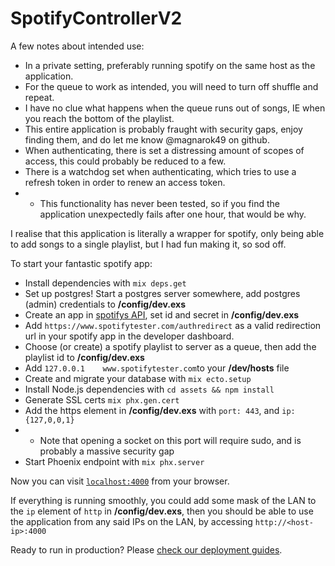 # SpotifyControllerV2

A few notes about intended use:
  * In a private setting, preferably running spotify on the same host as the application.
  * For the queue to work as intended, you will need to turn off shuffle and repeat.
  * I have no clue what happens when the queue runs out of songs, IE when you reach the bottom of the playlist.
  * This entire application is probably fraught with security gaps, enjoy finding them, and do let me know @magnarok49 on github.
  * When authenticating, there is set a distressing amount of scopes of access, this could probably be reduced to a few.
  * There is a watchdog set when authenticating, which tries to use a refresh token in order to renew an access token.
  * * This functionality has never been tested, so if you find the application unexpectedly fails after one hour, that would be why.

I realise that this application is literally a wrapper for spotify, 
only being able to add songs to a single playlist, but I had fun making it, so sod off. 

To start your fantastic spotify app:

  * Install dependencies with `mix deps.get`
  * Set up postgres! Start a postgres server somewhere, add postgres (admin) credentials to **/config/dev.exs**
  * Create an app in [spotifys API](https://developer.spotify.com/dashboard), set id and secret in **/config/dev.exs**
  * Add `https://www.spotifytester.com/authredirect` as a valid redirection url in your spotify app in the developer dashboard.
  * Choose (or create) a spotify playlist to server as a queue, then add the playlist id to **/config/dev.exs**
  * Add `127.0.0.1    www.spotifytester.com`to your **/dev/hosts** file
  * Create and migrate your database with `mix ecto.setup`
  * Install Node.js dependencies with `cd assets && npm install`
  * Generate SSL certs `mix phx.gen.cert`
  * Add the https element in **/config/dev.exs** with `port: 443`, and `ip: {127,0,0,1}`
  * * Note that opening a socket on this port will require sudo, and is probably a massive security gap
  * Start Phoenix endpoint with `mix phx.server`

Now you can visit [`localhost:4000`](http://localhost:4000) from your browser.

If everything is running smoothly, you could add some mask of the LAN to the `ip` element of `http` in **/config/dev.exs**, 
then you should be able to use the application from any said IPs on the LAN, by accessing `http://<host-ip>:4000`

Ready to run in production? Please [check our deployment guides](https://hexdocs.pm/phoenix/deployment.html).

